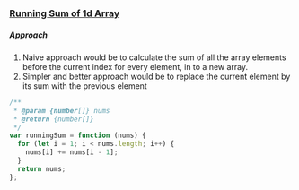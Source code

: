 ### [Running Sum of 1d Array](https://leetcode.com/problems/running-sum-of-1d-array)

##### Approach

1. Naive approach would be to calculate the sum of all the array elements before the current index for every element, in to a new array.
2. Simpler and better approach would be to replace the current element by its sum with the previous element

```js
/**
 * @param {number[]} nums
 * @return {number[]}
 */
var runningSum = function (nums) {
  for (let i = 1; i < nums.length; i++) {
    nums[i] += nums[i - 1];
  }
  return nums;
};
```
